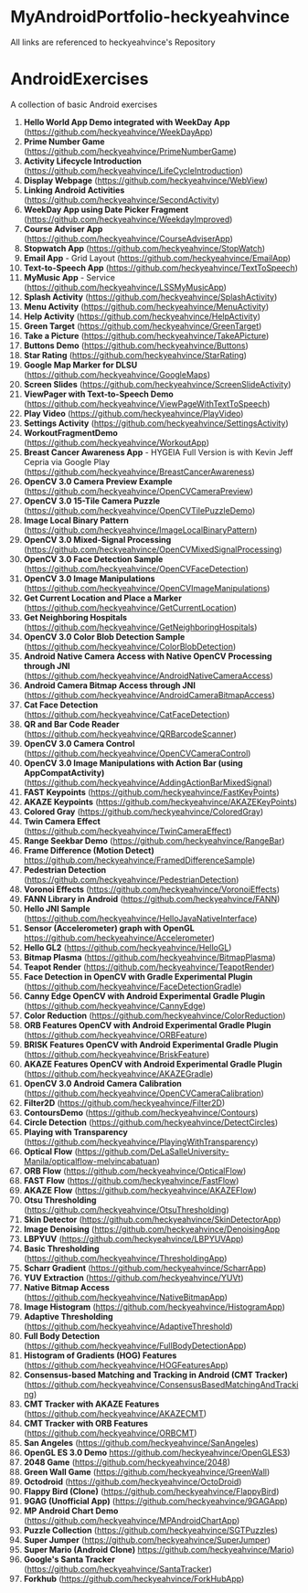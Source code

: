 # MyAndroidPortfolio-heckyeahvince
All links are referenced to heckyeahvince's Repository

# AndroidExercises

A collection of basic Android exercises

1. **Hello World App Demo integrated with WeekDay App** (https://github.com/heckyeahvince/WeekDayApp)
2. **Prime Number Game** (https://github.com/heckyeahvince/PrimeNumberGame)
3. **Activity Lifecycle Introduction** (https://github.com/heckyeahvince/LifeCycleIntroduction)
4. **Display Webpage** (https://github.com/heckyeahvince/WebView)
5. **Linking Android Activities** (https://github.com/heckyeahvince/SecondActivity)
6. **WeekDay App using Date Picker Fragment** (https://github.com/heckyeahvince/WeekdayImproved)
7. **Course Adviser App** (https://github.com/heckyeahvince/CourseAdviserApp)
8. **Stopwatch App** (https://github.com/heckyeahvince/StopWatch)
9. **Email App** - Grid Layout (https://github.com/heckyeahvince/EmailApp)
9. **Text-to-Speech App** (https://github.com/heckyeahvince/TextToSpeech)
10. **MyMusic App** - Service (https://github.com/heckyeahvince/LSSMyMusicApp)
11. **Splash Activity** (https://github.com/heckyeahvince/SplashActivity)
12. **Menu Activity** (https://github.com/heckyeahvince/MenuActivity)
13. **Help Activity** (https://github.com/heckyeahvince/HelpActivity)
14. **Green Target** (https://github.com/heckyeahvince/GreenTarget)
15. **Take a Picture** (https://github.com/heckyeahvince/TakeAPicture)
16. **Buttons Demo** (https://github.com/heckyeahvince/Buttons)
17. **Star Rating** (https://github.com/heckyeahvince/StarRating)
18. **Google Map Marker for DLSU** (https://github.com/heckyeahvince/GoogleMaps)
19. **Screen Slides** (https://github.com/heckyeahvince/ScreenSlideActivity)
20. **ViewPager with Text-to-Speech Demo** (https://github.com/heckyeahvince/ViewPageWithTextToSpeech)
21. **Play Video** (https://github.com/heckyeahvince/PlayVideo)
24. **Settings Activity** (https://github.com/heckyeahvince/SettingsActivity)
25. **WorkoutFragmentDemo** (https://github.com/heckyeahvince/WorkoutApp)
27. **Breast Cancer Awareness App** - HYGEIA Full Version is with Kevin Jeff Cepria via Google Play (https://github.com/heckyeahvince/BreastCancerAwareness) 
28. **OpenCV 3.0 Camera Preview Example** (https://github.com/heckyeahvince/OpenCVCameraPreview)
29. **OpenCV 3.0 15-Tile Camera Puzzle** (https://github.com/heckyeahvince/OpenCVTilePuzzleDemo)
30. **Image Local Binary Pattern** (https://github.com/heckyeahvince/ImageLocalBinaryPattern)
31. **OpenCV 3.0 Mixed-Signal Processing** (https://github.com/heckyeahvince/OpenCVMixedSignalProcessing)  
32. **OpenCV 3.0 Face Detection Sample** (https://github.com/heckyeahvince/OpenCVFaceDetection)
33. **OpenCV 3.0 Image Manipulations** (https://github.com/heckyeahvince/OpenCVImageManipulations)
34. **Get Current Location and Place a Marker** (https://github.com/heckyeahvince/GetCurrentLocation)
35. **Get Neighboring Hospitals** (https://github.com/heckyeahvince/GetNeighboringHospitals)
36. **OpenCV 3.0 Color Blob Detection Sample** (https://github.com/heckyeahvince/ColorBlobDetection)
37. **Android Native Camera Access with Native OpenCV Processing through JNI** (https://github.com/heckyeahvince/AndroidNativeCameraAccess)
38. **Android Camera Bitmap Access through JNI** (https://github.com/heckyeahvince/AndroidCameraBitmapAccess)
39. **Cat Face Detection** (https://github.com/heckyeahvince/CatFaceDetection)
40. **QR and Bar Code Reader** (https://github.com/heckyeahvince/QRBarcodeScanner)
41. **OpenCV 3.0 Camera Control** (https://github.com/heckyeahvince/OpenCVCameraControl)
42. **OpenCV 3.0 Image Manipulations with Action Bar (using AppCompatActivity)** (https://github.com/heckyeahvince/AddingActionBarMixedSignal)
43. **FAST Keypoints** (https://github.com/heckyeahvince/FastKeyPoints)
44. **AKAZE Keypoints** (https://github.com/heckyeahvince/AKAZEKeyPoints)
45. **Colored Gray** (https://github.com/heckyeahvince/ColoredGray)
46. **Twin Camera Effect** (https://github.com/heckyeahvince/TwinCameraEffect)
47. **Range Seekbar Demo** (https://github.com/heckyeahvince/RangeBar)
48. **Frame Difference (Motion Detect)** https://github.com/heckyeahvince/FramedDifferenceSample)
49. **Pedestrian Detection** (https://github.com/heckyeahvince/PedestrianDetection)
50. **Voronoi Effects** (https://github.com/heckyeahvince/VoronoiEffects)
51. **FANN Library in Android** (https://github.com/heckyeahvince/FANN)
52. **Hello JNI Sample** (https://github.com/heckyeahvince/HelloJavaNativeInterface)
53. **Sensor (Accelerometer) graph with OpenGL** https://github.com/heckyeahvince/Accelerometer)
54. **Hello GL2** (https://github.com/heckyeahvince/HelloGL)
55. **Bitmap Plasma** (https://github.com/heckyeahvince/BitmapPlasma)
56. **Teapot Render** (https://github.com/heckyeahvince/TeapotRender)
57. **Face Detection in OpenCV with Gradle Experimental Plugin** (https://github.com/heckyeahvince/FaceDetectionGradle)
58. **Canny Edge OpenCV with Android Experimental Gradle Plugin** (https://github.com/heckyeahvince/CannyEdge)
59. **Color Reduction** (https://github.com/heckyeahvince/ColorReduction)
60. **ORB Features OpenCV with Android Experimental Gradle Plugin** (https://github.com/heckyeahvince/ORBFeature)
61. **BRISK Features OpenCV with Android Experimental Gradle Plugin** (https://github.com/heckyeahvince/BriskFeature)
62. **AKAZE Features OpenCV with Android Experimental Gradle Plugin** (https://github.com/heckyeahvince/AKAZEGradle)
63. **OpenCV 3.0 Android Camera Calibration** (https://github.com/heckyeahvince/OpenCVCameraCalibration)
64. **Filter2D** (https://github.com/heckyeahvince/Filter2D)
65. **ContoursDemo** (https://github.com/heckyeahvince/Contours)
66. **Circle Detection** (https://github.com/heckyeahvince/DetectCircles)
67. **Playing with Transparency** (https://github.com/heckyeahvince/PlayingWithTransparency)
68. **Optical Flow** (https://github.com/DeLaSalleUniversity-Manila/opticalflow-melvincabatuan)
69. **ORB Flow** (https://github.com/heckyeahvince/OpticalFlow)
70. **FAST Flow** (https://github.com/heckyeahvince/FastFlow)
71. **AKAZE Flow** (https://github.com/heckyeahvince/AKAZEFlow)
72. **Otsu Thresholding** (https://github.com/heckyeahvince/OtsuThresholding)
73. **Skin Detector** (https://github.com/heckyeahvince/SkinDetectorApp)
74. **Image Denoising** (https://github.com/heckyeahvince/DenoisingApp
75. **LBPYUV** (https://github.com/heckyeahvince/LBPYUVApp)
76. **Basic Thresholding** (https://github.com/heckyeahvince/ThresholdingApp)
77. **Scharr Gradient** (https://github.com/heckyeahvince/ScharrApp)
78. **YUV Extraction** (https://github.com/heckyeahvince/YUVt)
79. **Native Bitmap Access** (https://github.com/heckyeahvince/NativeBitmapApp)
80. **Image Histogram** (https://github.com/heckyeahvince/HistogramApp)
81. **Adaptive Thresholding** (https://github.com/heckyeahvince/AdaptiveThreshold)
83. **Full Body Detection** (https://github.com/heckyeahvince/FullBodyDetectionApp)
84. **Histogram of Gradients (HOG) Features** (https://github.com/heckyeahvince/HOGFeaturesApp)
85. **Consensus-based Matching and Tracking in Android (CMT Tracker)** (https://github.com/heckyeahvince/ConsensusBasedMatchingAndTracking)
87. **CMT Tracker with AKAZE Features** (https://github.com/heckyeahvince/AKAZECMT)
88. **CMT Tracker with ORB Features** (https://github.com/heckyeahvince/ORBCMT)
89. **San Angeles** (https://github.com/heckyeahvince/SanAngeles)
90. **OpenGL ES 3.0 Demo** https://github.com/heckyeahvince/OpenGLES3)
91. **2048 Game** (https://github.com/heckyeahvince/2048)
92. **Green Wall Game** (https://github.com/heckyeahvince/GreenWall)
93. **Octodroid** (https://github.com/heckyeahvince/OctoDroid)
94. **Flappy Bird (Clone)** (https://github.com/heckyeahvince/FlappyBird)
95. **9GAG (Unofficial App)** (https://github.com/heckyeahvince/9GAGApp)
96. **MP Android Chart Demo** (https://github.com/heckyeahvince/MPAndroidChartApp)
97. **Puzzle Collection** (https://github.com/heckyeahvince/SGTPuzzles)
98. **Super Jumper** (https://github.com/heckyeahvince/SuperJumper)
99. **Super Mario (Android Clone)** https://github.com/heckyeahvince/Mario)
100. **Google's Santa Tracker** (https://github.com/heckyeahvince/SantaTracker)
101. **Forkhub** (https://github.com/heckyeahvince/ForkHubApp)

